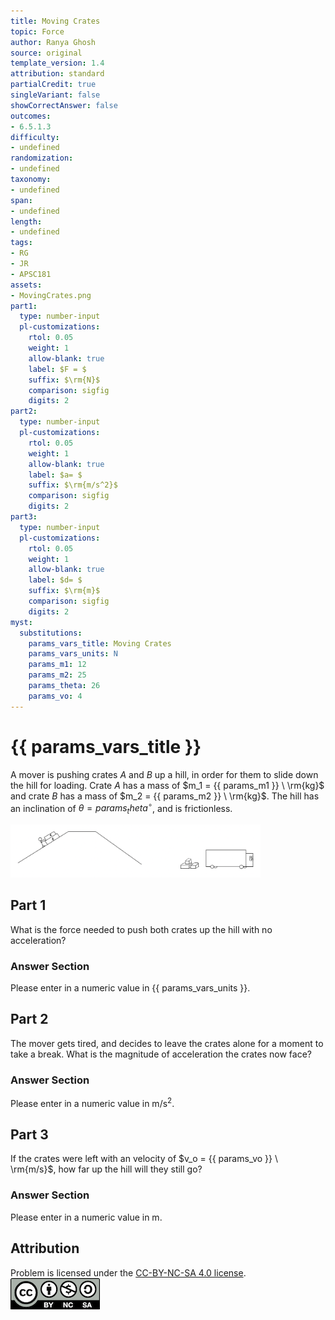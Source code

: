```yaml
---
title: Moving Crates
topic: Force
author: Ranya Ghosh
source: original
template_version: 1.4
attribution: standard
partialCredit: true
singleVariant: false
showCorrectAnswer: false
outcomes:
- 6.5.1.3
difficulty:
- undefined
randomization:
- undefined
taxonomy:
- undefined
span:
- undefined
length:
- undefined
tags:
- RG
- JR
- APSC181
assets:
- MovingCrates.png
part1:
  type: number-input
  pl-customizations:
    rtol: 0.05
    weight: 1
    allow-blank: true
    label: $F = $
    suffix: $\rm{N}$
    comparison: sigfig
    digits: 2
part2:
  type: number-input
  pl-customizations:
    rtol: 0.05
    weight: 1
    allow-blank: true
    label: $a= $
    suffix: $\rm{m/s^2}$
    comparison: sigfig
    digits: 2
part3:
  type: number-input
  pl-customizations:
    rtol: 0.05
    weight: 1
    allow-blank: true
    label: $d= $
    suffix: $\rm{m}$
    comparison: sigfig
    digits: 2
myst:
  substitutions:
    params_vars_title: Moving Crates
    params_vars_units: N
    params_m1: 12
    params_m2: 25
    params_theta: 26
    params_vo: 4
---
```

# {{ params_vars_title }}
A mover is pushing crates $A$ and $B$ up a hill, in order for them to slide down the hill for loading. Crate $A$ has a mass of $m_1 = {{ params_m1 }} \ \rm{kg}$ and crate $B$ has a mass of $m_2 = {{ params_m2 }} \ \rm{kg}$. The hill has an inclination of $\theta = {{ params_theta }}^\circ$, and is frictionless.

<img src="MovingCrates.png" width=400>

## Part 1

What is the force needed to push both crates up the hill with no acceleration?

### Answer Section

Please enter in a numeric value in {{ params_vars_units }}.

## Part 2

The mover gets tired, and decides to leave the crates alone for a moment to take a break. What is the magnitude of acceleration the crates now face?

### Answer Section

Please enter in a numeric value in m/s$^2$.

## Part 3

If the crates were left with an velocity of $v_o = {{ params_vo }} \ \rm{m/s}$, how far up the hill will they still go?

### Answer Section

Please enter in a numeric value in m.

## Attribution

Problem is licensed under the [CC-BY-NC-SA 4.0 license](https://creativecommons.org/licenses/by-nc-sa/4.0/).<br> ![The Creative Commons 4.0 license requiring attribution-BY, non-commercial-NC, and share-alike-SA license.](https://raw.githubusercontent.com/firasm/bits/master/by-nc-sa.png)